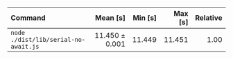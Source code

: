 | Command | Mean [s] | Min [s] | Max [s] | Relative |
|:---|---:|---:|---:|---:|
| `node ./dist/lib/serial-no-await.js` | 11.450 ± 0.001 | 11.449 | 11.451 | 1.00 |
